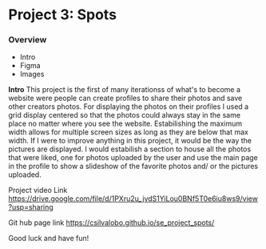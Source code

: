 # Project 3: Spots

### Overview  

* Intro  
* Figma  
* Images  
  
**Intro**
This project is the first of many iterationss of what's to become a website were people can create profiles to share their photos and save other creators photos. 
For displaying the photos on their profiles I used a grid display centered so that the photos could always stay in the same place no matter where you see the website. 
Estabilishing the maximum width allows for multiple screen sizes as long as they are below that max width. 
If I were to improve anything in this project, it would be the way the pictures are displayed. 
I would estabilish a section to house all the photos that were liked, one for photos uploaded by the user and use the main page in the profile to show a slideshow of the favorite photos and/ or the pictures uploaded.
  
Project video Link
https://drive.google.com/file/d/1PXru2u_jvdS1YiLou0BNf5T0e6iu8ws9/view?usp=sharing

Git hub page link
https://csilvalobo.github.io/se_project_spots/

Good luck and have fun!
